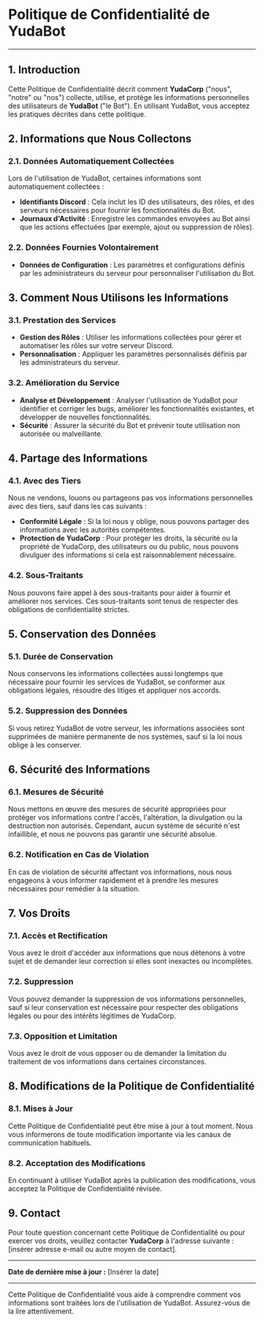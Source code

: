 # Politique de Confidentialité de YudaBot

---

## 1. Introduction

Cette Politique de Confidentialité décrit comment **YudaCorp** ("nous", "notre" ou "nos") collecte, utilise, et protège les informations personnelles des utilisateurs de **YudaBot** ("le Bot"). En utilisant YudaBot, vous acceptez les pratiques décrites dans cette politique.

## 2. Informations que Nous Collectons

### 2.1. Données Automatiquement Collectées

Lors de l'utilisation de YudaBot, certaines informations sont automatiquement collectées :
- **Identifiants Discord** : Cela inclut les ID des utilisateurs, des rôles, et des serveurs nécessaires pour fournir les fonctionnalités du Bot.
- **Journaux d'Activité** : Enregistre les commandes envoyées au Bot ainsi que les actions effectuées (par exemple, ajout ou suppression de rôles).

### 2.2. Données Fournies Volontairement

- **Données de Configuration** : Les paramètres et configurations définis par les administrateurs du serveur pour personnaliser l'utilisation du Bot.

## 3. Comment Nous Utilisons les Informations

### 3.1. Prestation des Services

- **Gestion des Rôles** : Utiliser les informations collectées pour gérer et automatiser les rôles sur votre serveur Discord.
- **Personnalisation** : Appliquer les paramètres personnalisés définis par les administrateurs du serveur.

### 3.2. Amélioration du Service

- **Analyse et Développement** : Analyser l'utilisation de YudaBot pour identifier et corriger les bugs, améliorer les fonctionnalités existantes, et développer de nouvelles fonctionnalités.
- **Sécurité** : Assurer la sécurité du Bot et prévenir toute utilisation non autorisée ou malveillante.

## 4. Partage des Informations

### 4.1. Avec des Tiers

Nous ne vendons, louons ou partageons pas vos informations personnelles avec des tiers, sauf dans les cas suivants :
- **Conformité Légale** : Si la loi nous y oblige, nous pouvons partager des informations avec les autorités compétentes.
- **Protection de YudaCorp** : Pour protéger les droits, la sécurité ou la propriété de YudaCorp, des utilisateurs ou du public, nous pouvons divulguer des informations si cela est raisonnablement nécessaire.

### 4.2. Sous-Traitants

Nous pouvons faire appel à des sous-traitants pour aider à fournir et améliorer nos services. Ces sous-traitants sont tenus de respecter des obligations de confidentialité strictes.

## 5. Conservation des Données

### 5.1. Durée de Conservation

Nous conservons les informations collectées aussi longtemps que nécessaire pour fournir les services de YudaBot, se conformer aux obligations légales, résoudre des litiges et appliquer nos accords.

### 5.2. Suppression des Données

Si vous retirez YudaBot de votre serveur, les informations associées sont supprimées de manière permanente de nos systèmes, sauf si la loi nous oblige à les conserver.

## 6. Sécurité des Informations

### 6.1. Mesures de Sécurité

Nous mettons en œuvre des mesures de sécurité appropriées pour protéger vos informations contre l'accès, l'altération, la divulgation ou la destruction non autorisés. Cependant, aucun système de sécurité n'est infaillible, et nous ne pouvons pas garantir une sécurité absolue.

### 6.2. Notification en Cas de Violation

En cas de violation de sécurité affectant vos informations, nous nous engageons à vous informer rapidement et à prendre les mesures nécessaires pour remédier à la situation.

## 7. Vos Droits

### 7.1. Accès et Rectification

Vous avez le droit d'accéder aux informations que nous détenons à votre sujet et de demander leur correction si elles sont inexactes ou incomplètes.

### 7.2. Suppression

Vous pouvez demander la suppression de vos informations personnelles, sauf si leur conservation est nécessaire pour respecter des obligations légales ou pour des intérêts légitimes de YudaCorp.

### 7.3. Opposition et Limitation

Vous avez le droit de vous opposer ou de demander la limitation du traitement de vos informations dans certaines circonstances.

## 8. Modifications de la Politique de Confidentialité

### 8.1. Mises à Jour

Cette Politique de Confidentialité peut être mise à jour à tout moment. Nous vous informerons de toute modification importante via les canaux de communication habituels.

### 8.2. Acceptation des Modifications

En continuant à utiliser YudaBot après la publication des modifications, vous acceptez la Politique de Confidentialité révisée.

## 9. Contact

Pour toute question concernant cette Politique de Confidentialité ou pour exercer vos droits, veuillez contacter **YudaCorp** à l'adresse suivante : [insérer adresse e-mail ou autre moyen de contact].

---

**Date de dernière mise à jour :** [Insérer la date]

---

Cette Politique de Confidentialité vous aide à comprendre comment vos informations sont traitées lors de l'utilisation de YudaBot. Assurez-vous de la lire attentivement.
